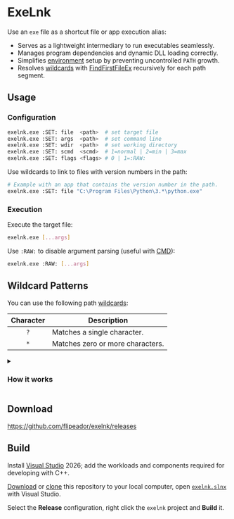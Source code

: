 # ExeLnk

Use an `exe` file as a shortcut file or app execution alias:
- Serves as a lightweight intermediary to run executables seamlessly.
- Manages program dependencies and dynamic DLL loading correctly.
- Simplifies [environment][env] setup by preventing uncontrolled `PATH` growth.
- Resolves [wildcards](#wildcard-patterns) with [FindFirstFileEx][fff] recursively for each path segment.

## Usage

### Configuration

```bash
exelnk.exe :SET: file  <path>  # set target file
exelnk.exe :SET: args  <path>  # set command line
exelnk.exe :SET: wdir  <path>  # set working directory
exelnk.exe :SET: scmd  <scmd>  # 1=normal | 2=min | 3=max
exelnk.exe :SET: flags <flags> # 0 | 1=:RAW:
```

Use wildcards to link to files with version numbers in the path:

```bash
# Example with an app that contains the version number in the path.
exelnk.exe :SET: file "C:\Program Files\Python\3.*\python.exe"
```

### Execution

Execute the target file:

```bash
exelnk.exe [...args]
```

Use `:RAW:` to disable argument parsing (useful with [CMD][cmd]):

```bash
exelnk.exe :RAW: [...args]
```

## Wildcard Patterns

You can use the following path [wildcards][nie]:

| Character | Description |
| :---: | --- |
| `?` | Matches a single character. |
| `*` | Matches zero or more characters. |

<details>
<summary><h3>How it works</h4></summary>

Performs a recursive depth-first search to resolve wildcard patterns in the path.

At each path segment, it enumerates matching directories or files:
- Substitutes the current segment with the candidate name, and recurses into the next level.
- If the target path does not exist at some depth, the function backtracks and continues with the next candidate from the previous level.
- The search terminates as soon as a full valid path is found, or exhausts all options if none exists.

For example, given the pattern `C:\XYZ_*\File.txt` and the following file structure:

```
C:\
 ├─ XYZ_a\
 ├─ XYZ_b\
 │  └─ File.txt
 └─ XYZ_c\
    └─ File.txt
```

The algorithm behaves as follows:

1. `C:\XYZ_a\` found → `File.txt` not found → backtrack.
2. `C:\XYZ_b\` found → `File.txt` found → stop (full path resolved).

</details>

## Download

<https://github.com/flipeador/exelnk/releases>

## Build

Install [Visual Studio][vs] 2026; add the workloads and components required for developing with C++.

[Download][downl] or [clone][clone] this repository to your local computer, open [`exelnk.slnx`](src/exelnk.slnx) with Visual Studio.

Select the **Release** configuration, right click the `exelnk` project and **Build** it.

<!-- Reference Links -->
[vs]: https://visualstudio.microsoft.com

[env]: https://github.com/flipeador/environment-variables-editor
[fff]: https://learn.microsoft.com/windows/win32/api/fileapi/nf-fileapi-findfirstfileexw
[isl]: https://learn.microsoft.com/windows/win32/api/shobjidl_core/nn-shobjidl_core-ishelllinkw
[nie]: https://learn.microsoft.com/windows-hardware/drivers/ddi/ntifs/nf-ntifs-_fsrtl_advanced_fcb_header-fsrtlisnameinexpression
[cmd]: https://learn.microsoft.com/en-us/archive/blogs/twistylittlepassagesallalike/everyone-quotes-command-line-arguments-the-wrong-way#:~:text=cmd.exe

[downl]: https://github.com/flipeador/exelnk/archive/refs/heads/main.zip
[clone]: https://docs.github.com/en/repositories/creating-and-managing-repositories/cloning-a-repository

